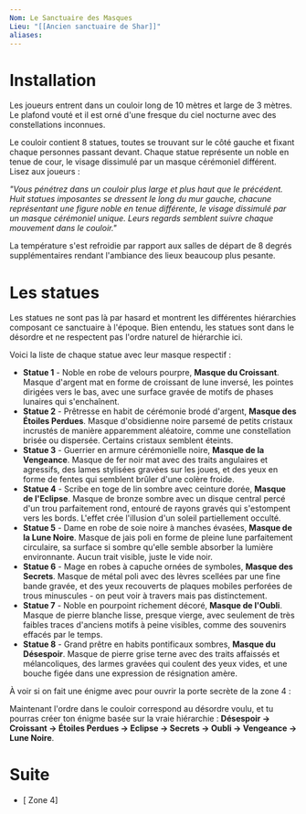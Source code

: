 ```yaml
---
Nom: Le Sanctuaire des Masques
Lieu: "[[Ancien sanctuaire de Shar]]"
aliases:
---
```

# Installation

Les joueurs entrent dans un couloir long de 10 mètres et large de 3 mètres. Le plafond vouté et il est orné d'une fresque du ciel nocturne avec des constellations inconnues.

Le couloir contient 8 statues, toutes se trouvant sur le côté gauche et fixant chaque personnes passant devant. Chaque statue représente un noble en tenue de cour, le visage dissimulé par un masque cérémoniel différent. Lisez aux joueurs : 

*"Vous pénétrez dans un couloir plus large et plus haut que le précédent. Huit statues imposantes se dressent le long du mur gauche, chacune représentant une figure noble en tenue différente, le visage dissimulé par un masque cérémoniel unique. Leurs regards semblent suivre chaque mouvement dans le couloir."*

La température s'est refroidie par rapport aux salles de départ de 8 degrés supplémentaires rendant l'ambiance des lieux beaucoup plus pesante. 

# Les statues

Les statues ne sont pas là par hasard et montrent les différentes hiérarchies composant ce sanctuaire à l'époque. Bien entendu, les statues sont dans le désordre et ne respectent pas l'ordre naturel de hiérarchie ici.

Voici la liste de chaque statue avec leur masque respectif :

- **Statue 1** - Noble en robe de velours pourpre, **Masque du Croissant**. Masque d'argent mat en forme de croissant de lune inversé, les pointes dirigées vers le bas, avec une surface gravée de motifs de phases lunaires qui s'enchaînent.
- **Statue 2** - Prêtresse en habit de cérémonie brodé d'argent, **Masque des Étoiles Perdues**. Masque d'obsidienne noire parsemé de petits cristaux incrustés de manière apparemment aléatoire, comme une constellation brisée ou dispersée. Certains cristaux semblent éteints.
- **Statue 3** - Guerrier en armure cérémonielle noire, **Masque de la Vengeance**. Masque de fer noir mat avec des traits angulaires et agressifs, des lames stylisées gravées sur les joues, et des yeux en forme de fentes qui semblent brûler d'une colère froide.
- **Statue 4** - Scribe en toge de lin sombre avec ceinture dorée, **Masque de l'Eclipse**. Masque de bronze sombre avec un disque central percé d'un trou parfaitement rond, entouré de rayons gravés qui s'estompent vers les bords. L'effet crée l'illusion d'un soleil partiellement occulté.
- **Statue 5** - Dame en robe de soie noire à manches évasées, **Masque de la Lune Noire**. Masque de jais poli en forme de pleine lune parfaitement circulaire, sa surface si sombre qu'elle semble absorber la lumière environnante. Aucun trait visible, juste le vide noir.
- **Statue 6** - Mage en robes à capuche ornées de symboles, **Masque des Secrets**. Masque de métal poli avec des lèvres scellées par une fine bande gravée, et des yeux recouverts de plaques mobiles perforées de trous minuscules - on peut voir à travers mais pas distinctement.
- **Statue 7** - Noble en pourpoint richement décoré, **Masque de l'Oubli**. Masque de pierre blanche lisse, presque vierge, avec seulement de très faibles traces d'anciens motifs à peine visibles, comme des souvenirs effacés par le temps.
- **Statue 8** - Grand prêtre en habits pontificaux sombres, **Masque du Désespoir**. Masque de pierre grise terne avec des traits affaissés et mélancoliques, des larmes gravées qui coulent des yeux vides, et une bouche figée dans une expression de résignation amère.


À voir si on fait une énigme avec pour ouvrir la porte secrète de la zone 4 : 

Maintenant l'ordre dans le couloir correspond au désordre voulu, et tu pourras créer ton énigme basée sur la vraie hiérarchie : **Désespoir → Croissant → Étoiles Perdues → Eclipse → Secrets → Oubli → Vengeance → Lune Noire**.
# Suite

- [ Zone 4]